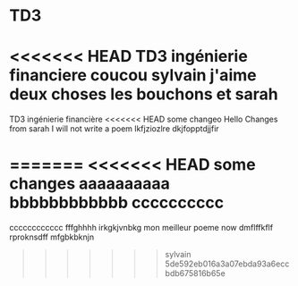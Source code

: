# TD3
<<<<<<< HEAD
TD3 ingénierie financiere
coucou
sylvain
j'aime deux
choses
les bouchons
et
sarah
=======
TD3 ingénierie financière
<<<<<<< HEAD
some changeo
Hello
Changes from sarah 
I will not write a poem
lkfjziozlre
dkjfopptdjjfir


=======
<<<<<<< HEAD
some changes
aaaaaaaaaa
bbbbbbbbbbbb
cccccccccc
=======
cccccccccccc
fffghhhh
irkgkjvnbkg
mon meilleur poeme now
dmflffkflf
rproknsdff
mfgbkbknjn
>>>>>>> sylvain
>>>>>>> 5de592eb016a3a07ebda93a6eccbdb675816b65e
